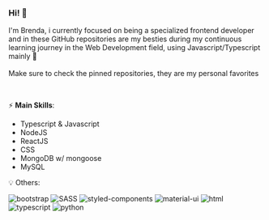 ### Hi! 👋 
I'm Brenda, i currently focused on being a specialized frontend developer and in these GitHub repositories are my besties during my continuous learning journey in the Web Development field, using Javascript/Typescript mainly :yellow_heart: <br>
<br>
Make sure to check the pinned repositories, they are my personal favorites

<br>

⚡ **Main Skills**:
- Typescript & Javascript
- NodeJS 
- ReactJS
- CSS
- MongoDB w/ mongoose
- MySQL


:bulb: Others:
<p>
<img src="https://img.shields.io/badge/Bootstrap-563D7C?style=for-the-badge&logo=bootstrap&logoColor=white" alt="bootstrap" style=" ">
  <img src="https://img.shields.io/badge/Sass-CC6699?style=for-the-badge&logo=sass&logoColor=white" alt="SASS">
  <img src="https://img.shields.io/badge/styled--components-DB7093?style=for-the-badge&logo=styled-components&logoColor=white" alt="styled-components">
  <img src="https://img.shields.io/badge/Material--UI-0081CB?style=for-the-badge&logo=material-ui&logoColor=white" alt="material-ui">
 <img src="https://img.shields.io/badge/HTML5-E34F26?style=for-the-badge&logo=html5&logoColor=white" alt="html" >
  <img src="https://img.shields.io/badge/TypeScript-007ACC?style=for-the-badge&logo=typescript&logoColor=white" alt="typescript" style=" >
  <img src="https://img.shields.io/badge/Git-F05032?style=for-the-badge&logo=git&logoColor=white" alt="git" style=" >
  <img src="https://img.shields.io/badge/Jest-C21325?style=for-the-badge&logo=jest&logoColor=white" alt="jest" >
  <img src="https://img.shields.io/badge/Python-FFD43B?style=for-the-badge&logo=python&logoColor=darkgreen" alt="python" >
  
</p> 
